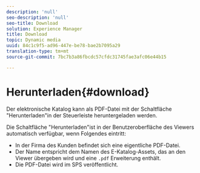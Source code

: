 ```yaml
---
description: 'null'
seo-description: 'null'
seo-title: Download
solution: Experience Manager
title: Download
topic: Dynamic media
uuid: 84c1c9f5-ad96-447e-be78-bae2b7095a29
translation-type: tm+mt
source-git-commit: 7bc7b3a86fbcdc57cfdc31745fae3afc06e44b15

---
```



# Herunterladen{#download}

Der elektronische Katalog kann als PDF-Datei mit der Schaltfläche &quot;Herunterladen&quot;in der Steuerleiste heruntergeladen werden.

Die Schaltfläche &quot;Herunterladen&quot;ist in der Benutzeroberfläche des Viewers automatisch verfügbar, wenn Folgendes eintritt:

* In der Firma des Kunden befindet sich eine eigentliche PDF-Datei.
* Der Name entspricht dem Namen des E-Katalog-Assets, das an den Viewer übergeben wird und eine `.pdf` Erweiterung enthält.
* Die PDF-Datei wird im SPS veröffentlicht.

